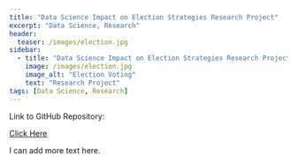 ```yaml
---
title: "Data Science Impact on Election Strategies Research Project"
excerpt: "Data Science, Research"
header:
  teaser: /images/election.jpg
sidebar:
  - title: "Data Science Impact on Election Strategies Research Project"
    image: /images/election.jpg
    image_alt: "Election Voting"
    text: "Research Project"
tags: [Data Science, Research]
---
```

Link to GitHub Repository:

[Click Here](https://github.com/davidsuffolk/Data-Science-Impact-on-Election-Strategies-Research-Project)

I can add more text here.
